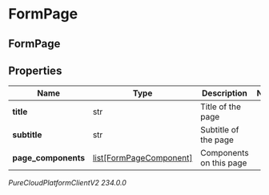 # FormPage

## FormPage

## Properties

|Name | Type | Description | Notes|
|------------ | ------------- | ------------- | -------------|
| **title** | str | Title of the page | |
| **subtitle** | str | Subtitle of the page | |
| **page_components** | [list[FormPageComponent]](FormPageComponent) | Components on this page | |



_PureCloudPlatformClientV2 234.0.0_

